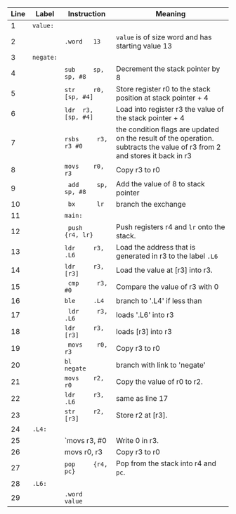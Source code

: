 | Line | Label | Instruction | Meaning |
| --- | --- | --- | --- |
| 1 |`value:`| |
| 2 | |        `.word   13`| `value` is of size word and has starting value 13|
| 3 |`negate:`| |
| 4 | |`sub     sp, sp, #8`| Decrement the stack pointer by 8 |
| 5 | |`str     r0, [sp, #4]`| Store register r0 to the stack position at stack pointer + 4|
| 6 | |`ldr  r3, [sp, #4]`| Load into register r3 the value of the stack pointer + 4|
| 7 | |`rsbs     r3, r3 #0`| the condition flags are updated on the result of the operation. subtracts the value of r3 from 2 and stores it back in r3 |
| 8 | |`movs    r0, r3`| Copy r3 to r0 |
| 9 | |` add     sp, sp, #8`| Add the value of 8 to stack pointer |
| 10 | |` bx      lr`| branch the exchange|
| 11 | |`main:`| |
| 12 | |` push    {r4, lr}`|Push registers r4 and `lr` onto the stack.|
| 13 | |`ldr     r3, .L6`|Load the address that is generated in r3 to the label `.L6`|
| 14 | |`ldr     r3, [r3]`|Load the value at [r3] into r3.|
| 15 | |` cmp     r3, #0`|Compare the value of r3 with 0 |
| 16 | |`ble     .L4`| branch to '.L4' if less than|
| 17 | |` ldr     r3, .L6`| loads '.L6' into r3|
| 18 | |`ldr     r3, [r3]`| loads [r3] into r3|
| 19 | |` movs    r0, r3`|Copy r3 to r0 |
| 20 | |`bl      negate`| branch with link to 'negate' |
| 21 | |`movs    r2, r0`| Copy the value of r0 to r2.|
| 22 | |`ldr     r3, .L6`|same as line 17 |
| 23 | |`str     r2, [r3]`| Store r2 at [r3].|
| 24 |`.L4:` || |
| 25 | |`movs    r3, #0| Write 0 in r3. |
| 26 | | movs    r0, r3 | Copy r3 to r0 |
| 27 | |`pop     {r4, pc}`| Pop from the stack into r4 and `pc`.|
| 28 |`.L6:` | | |
| 29 | |`.word   value`| |

